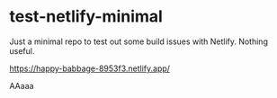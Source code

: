 # test-netlify-minimal
Just a minimal repo to test out some build issues with Netlify. Nothing useful.


https://happy-babbage-8953f3.netlify.app/

AAaaa
